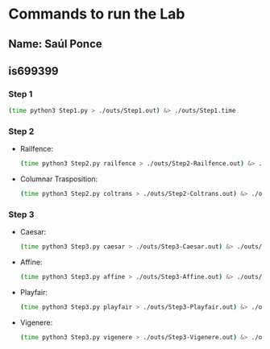 # Commands to run the Lab
## Name: Saúl Ponce
## is699399

### Step 1
```bash
(time python3 Step1.py > ./outs/Step1.out) &> ./outs/Step1.time
```
### Step 2
- Railfence:
  ```bash
  (time python3 Step2.py railfence > ./outs/Step2-Railfence.out) &> ./outs/Step2-Railfence.time
  ```
- Columnar Trasposition:
  ```bash
  (time python3 Step2.py coltrans > ./outs/Step2-Coltrans.out) &> ./outs/Step2-Coltrans.time
  ```
### Step 3
- Caesar:
  ```bash
  (time python3 Step3.py caesar > ./outs/Step3-Caesar.out) &> ./outs/Step3-Caesar.time
  ```
- Affine:
  ```bash
  (time python3 Step3.py affine > ./outs/Step3-Affine.out) &> ./outs/Step3-Affine.time
  ```
- Playfair:
  ```bash
  (time python3 Step3.py playfair > ./outs/Step3-Playfair.out) &> ./outs/Step3-Playfair.time
  ```
- Vigenere:
  ```bash
  (time python3 Step3.py vigenere > ./outs/Step3-Vigenere.out) &> ./outs/Step3-Vigenere.time
  ```
